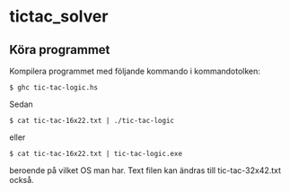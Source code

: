 # tictac_solver

## Köra programmet
Kompilera programmet med följande kommando i kommandotolken:
```
$ ghc tic-tac-logic.hs
```
Sedan
```
$ cat tic-tac-16x22.txt | ./tic-tac-logic
```
eller 
```
$ cat tic-tac-16x22.txt | tic-tac-logic.exe
```
beroende på vilket OS man har. Text filen kan ändras till tic-tac-32x42.txt också.
